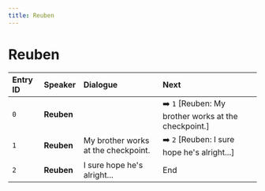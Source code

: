 ```yaml
---
title: Reuben
---
```


# Reuben


| Entry ID | Speaker | Dialogue | Next |
| :------- | :------ | :------- | :------------ |
| `0` | **Reuben** |  | ➡️ `1` \[Reuben: My brother works at the checkpoint\.\] |
| `1` | **Reuben** | My brother works at the checkpoint\. | ➡️ `2` \[Reuben: I sure hope he's alright\.\.\.\] |
| `2` | **Reuben** | I sure hope he's alright\.\.\. | End |
